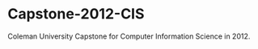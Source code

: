 Capstone-2012-CIS
=================

Coleman University Capstone for Computer Information Science in 2012. 